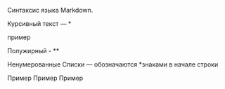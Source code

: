 Синтаксис языка Markdown.

Курсивный текст — *

пример

Полужирный - **

Ненумерованные Списки — обозначаются *знаками в начале строки

Пример
Пример
Пример
